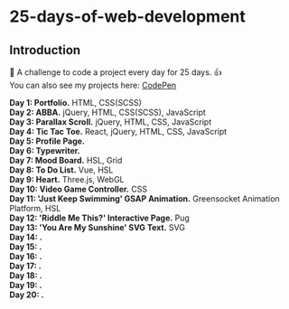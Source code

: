 # 25-days-of-web-development
## Introduction
📅 A challenge to code a project every day for 25 days. 👍 \
You can also see my projects here: [CodePen](https://codepen.io/zekaeria)

**Day 1: Portfolio.** HTML, CSS(SCSS)\
**Day 2: ABBA.** jQuery, HTML, CSS(SCSS), JavaScript \
**Day 3: Parallax Scroll.** jQuery, HTML, CSS, JavaScript \
**Day 4: Tic Tac Toe.** React, jQuery, HTML, CSS, JavaScript \
**Day 5: Profile Page.** \
**Day 6: Typewriter.** \
**Day 7: Mood Board.** HSL, Grid \
**Day 8: To Do List.** Vue, HSL  \
**Day 9: Heart.** Three.js, WebGL \
**Day 10: Video Game Controller.** CSS \
**Day 11: 'Just Keep Swimming' GSAP Animation.** Greensocket Animation Platform, HSL \
**Day 12: 'Riddle Me This?' Interactive Page.** Pug \
**Day 13: 'You Are My Sunshine' SVG Text.** SVG \
**Day 14: .**  \
**Day 15: .** \
**Day 16: .** \
**Day 17: .**  \
**Day 18: .**   \
**Day 19: .** \
**Day 20: .**
